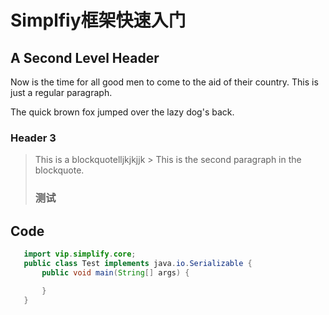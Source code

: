 Simplfiy框架快速入门
====================

A Second Level Header
---------------------

Now is the time for all good men to come to
the aid of their country. This is just a
regular paragraph.

The quick brown fox jumped over the lazy
dog's back.

### Header 3

> This is a blockquotelljkjkjjk > 
> This is the second paragraph in the blockquote.
>
> ### 测试
     
## Code

```java
   import vip.simplify.core;
   public class Test implements java.io.Serializable {
       public void main(String[] args) {

       }
   }
```